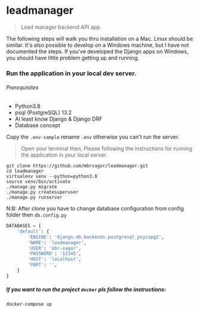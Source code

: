 # leadmanager
> Lead manager backend API app.

The following steps will walk you thru installation on a Mac. Linux should be similar. It's also possible to develop on a Windows machine, but I have not documented the steps. If you've developed the Django apps on Windows, you should have little problem getting up and running.

### Run the application in your local dev server.

###### Prerequisites
- Python3.8
- psql (PostgreSQL) 13.2
- Al least know Django & Django DRF 
- Database concept

Copy the ``.env-sample`` rename ``.env`` otherwise you can't run the server.

> Open your terminal then, Please following the instructions for running the application in your local server.

```base
git clone https://github.com/mbrsagor/leadmanager.git
cd leadmanager
virtualenv venv --python=python3.8
source venv/bin/activate
./manage.py migrate
./manage.py createsuperuser
./manage.py runserver
```

N:B: After clone you have to change database configuration from config folder then `db.config.py`

```python
DATABASES = {
    'default': {
        'ENGINE': 'django.db.backends.postgresql_psycopg2',
        'NAME': 'leadmanager',
        'USER': 'mbr-sagor',
        'PASSWORD': '12345',
        'HOST': 'localhost',
        'PORT': '',
    }
}
```

##### If you want to run the project ``docker`` pls follow the instructions:
```bash
docker-compose up
```
